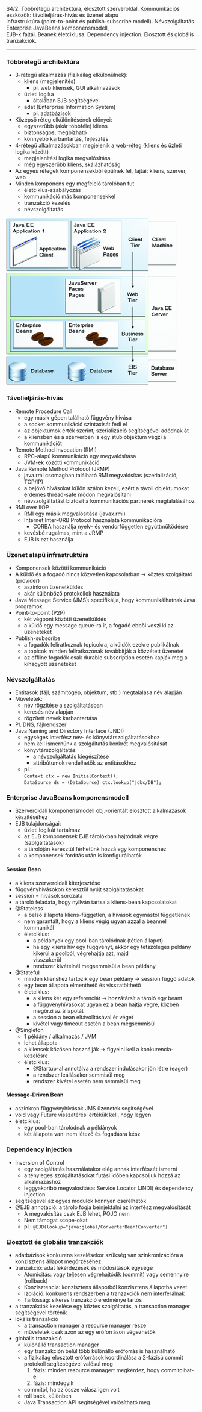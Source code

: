 S4/2. Többrétegű architektúra, elosztott szerveroldal. Kommunikációs eszközök: távolieljárás-hívás és üzenet alapú  
infrastruktúra (point-to-point és publish-subscribe modell). Névszolgáltatás. Enterprise JavaBeans komponensmodell,  
EJB-k fajtái. Beanek életciklusa. Dependency injection. Elosztott és globális tranzakciók.

---
### Többrétegű architektúra
  - 3-rétegű alkalmazás (fizikailag elkülönülnek):
    - kliens (megjelenítés)
      - pl. web kliensek, GUI alkalmazások
    - üzleti logika
      - általában EJB segítségével
    - adat (Enterprise Information System)
      - pl. adatbázisok
  - Középső réteg elkülönítésének előnyei:
    - egyszerűbb (akár többféle) kliens
    - biztonságos, megbízható
    - könnyebb karbantartás, fejlesztés
  - 4-rétegű alkalmazásokban megjelenik a web-réteg (kliens és üzleti logika között)
    - megjelenítési logika megvalósítása
    - még egyszerűbb kliens, skálázhatóság
  - Az egyes rétegek komponensekből épülnek fel, fajtái: kliens, szerver, web
  - Minden komponens egy megfelelő tárolóban fut
    - életciklus-szabályozás
    - kommunikáció más komponensekkel
    - tranzakció kezelés
    - névszolgáltatás

![ee_tiers](img/ee_tiers.PNG)

### Távolieljárás-hívás
  - Remote Procedure Call
    - egy másik gépen található függvény hívása
    - a socket kommunikáció szintaxisát fedi el
    - az objektumok érték szerint, szerializáció segítségével adódnak át
    - a kliensben és a szerverben is egy stub objektum végzi a kommunikációt
  - Remote Method Invocation (RMI)
    - RPC-alapú kommunikáció egy megvalósítása
    - JVM-ek közötti kommunikáció
  - Java Remote Method Protocol (JRMP)
    - java.rmi csomagban található RMI megvalósítás (szerializáció, TCP/IP)
    - a bejövő hívásokat külön szálon kezeli, ezért a távoli objektumokat érdemes thread-safe módon megvalósítani
    - névszolgáltatást biztosít a kommunikációs partnerek megtalálásához
  - RMI over IIOP
    - RMI egy másik megvalósítása (javax.rmi)
    - Internet Inter-ORB Protocol használata kommunikációra
      - CORBA használja nyelv- és vendorfüggetlen együttműködésre
    - kevésbé rugalmas, mint a JRMP
    - EJB is ezt használja

### Üzenet alapú infrastruktúra
  - Komponensek közötti kommunikáció
  - A küldő és a fogadó nincs közvetlen kapcsolatban → köztes szolgáltató (provider)
    - aszinkron üzenetküldés
    - akár különböző protokollok használata
  - Java Message Service (JMS): specifikálja, hogy kommunikálhatnak Java programok
  - Point-to-point (P2P)
    - két végpont közötti üzenetküldés
    - a küldő egy message queue-ra ír, a fogadó ebből veszi ki az üzeneteket
  - Publish-subscribe
    - a fogadók feliratkoznak topicokra, a küldők ezekre publikálnak
    - a topicok minden feliratkozónak továbbítják a közzétett üzenetet
    - az offline fogadók csak durable subscription esetén kapják meg a kihagyott üzeneteket

### Névszolgáltatás
  - Entitások (fájl, számítógép, objektum, stb.) megtalálása név alapján
  - Műveletek:
    - név rögzítése a szolgáltatásban
    - keresés név alapján
    - rögzített nevek karbantartása
  - Pl. DNS, fájlrendszer
  - Java Naming and Directory Interface (JNDI)
    - egységes interfész név- és könyvtárszolgáltatásokhoz
    - nem kell ismernünk a szolgáltatás konkrét megvalósítását
    - könyvtárszolgáltatás
      - a névszolgáltatás kiegészítése
      - attribútumok rendelhetők az entitásokhoz
    - pl.:  
	  `Context ctx = new InitialContext();`  
    `DataSource ds = (DataSource) ctx.lookup("jdbc/DB");`

### Enterprise JavaBeans komponensmodell
  - Szerveroldali komponensmodell obj.-orientált elosztott alkalmazások készítéséhez
  - EJB tulajdonságai:
    - üzleti logikát tartalmaz
    - az EJB komponensek EJB tárolókban hajtódnak végre (szolgáltatások)
    - a tárolóján keresztül férhetünk hozzá egy komponenshez
    - a komponensek fordítás után is konfigurálhatók

#### Session Bean
  - a kliens szerveroldali kiterjesztése
  - függvényhívásokon keresztül nyújt szolgáltatásokat
  - session = hívások sorozata
  - a tároló feladata, hogy nyilván tartsa a kliens-bean kapcsolatokat
  - @Stateless
    - a belső állapota kliens-független, a hívások egymástól függetlenek
    - nem garantált, hogy a kliens végig ugyan azzal a beannel kommunikál
    - életciklus:
      - a példányok egy pool-ban tárolódnak (tétlen állapot)
      - ha egy kliens hív egy függvényt, akkor egy tetszőleges példány kikerül a poolból, végrehajtja azt, majd  
	  visszakerül
      - rendszer kivételnél megsemmisül a bean példány
  - @Stateful
    - minden klienshez tartozik egy bean példány → session függő adatok
    - egy bean állapota elmenthető és visszatölthető
    - életciklus:
      - a kliens kér egy referenciát → hozzátársít a tároló egy beant
      - a függvényhívásokat ugyan ez a bean hajtja végre, közben megőrzi az állapotát
      - a session a bean eltávolításával ér véget
      - kivétel vagy timeout esetén a bean megsemmisül
  - @Singleton
    - 1 példány / alkalmazás / JVM
    - lehet állapota
    - a kliensek közösen használják → figyelni kell a konkurencia-kezelésre
    - életciklus:
      - @Startup-al annotálva a rendszer indulásakor jön létre (eager)
      - a rendszer leállásakor semmisül meg
      - rendszer kivétel esetén nem semmisül meg

#### Message-Driven Bean
  - aszinkron függvényhívások JMS üzenetek segítségével
  - void vagy Future visszatérési értékük kell, hogy legyen
  - életciklus:
    - egy pool-ban tárolódnak a példányok
    - két állapota van: nem létező és fogadásra kész

### Dependency injection
  - Inversion of Control
    - egy szolgáltatás használatakor elég annak interfészét ismerni
    - a tényleges szolgáltatásokat futási időben kapcsoljuk hozzá az alkalmazáshoz
    - leggyakoribb megvalósítása: Service Locator (JNDI) és dependency injection
  - segítségével az egyes modulok könnyen cserélhetők
  - @EJB annotáció: a tároló fogja beinjektálni az interfész megvalósítását
    - A megvalósítás csak EJB lehet, POJO nem
    - Nem támogat scope-okat
    - pl.: `@EJB(lookup="java:global/ConverterBean!Converter")`

### Elosztott és globális tranzakciók
  - adatbázisok konkurens kezelésekor szükség van szinkronizációra a konzisztens állapot megőrzéséhez
  - tranzakció: adat lekérdezések és módosítások egysége
    - Atomicitás: vagy teljesen végrehajtódik (commit) vagy semennyire (rollback)
    - Konzisztencia: konzisztens állapotból konzisztens állapotba vezet
    - Izoláció: konkurens rendszerben a tranzakciók nem interferálnak
    - Tartósság: sikeres tranzakció eredménye tartós
  - a tranzakciók kezelése egy köztes szolgáltatás, a transaction manager segítségével történik
  - lokális tranzakció
    - a transaction manager a resource manager része
    - műveletek csak azon az egy erőforráson végezhetők
  - globális tranzakció
    - különálló transaction manager
    - egy tranzakción belül több különálló erőforrás is használható
    - a fizikailag elosztott erőforrások koordinálása a 2-fázisú commit protokoll segítéségével valósul meg
      1. fázis: minden resource managert megkérdez, hogy commitolhat-e
      2. fázis: mindegyik
    - commitol, ha az össze válasz igen volt
    - roll back, különben
    - Java Transaction API segítségével valósítható meg
